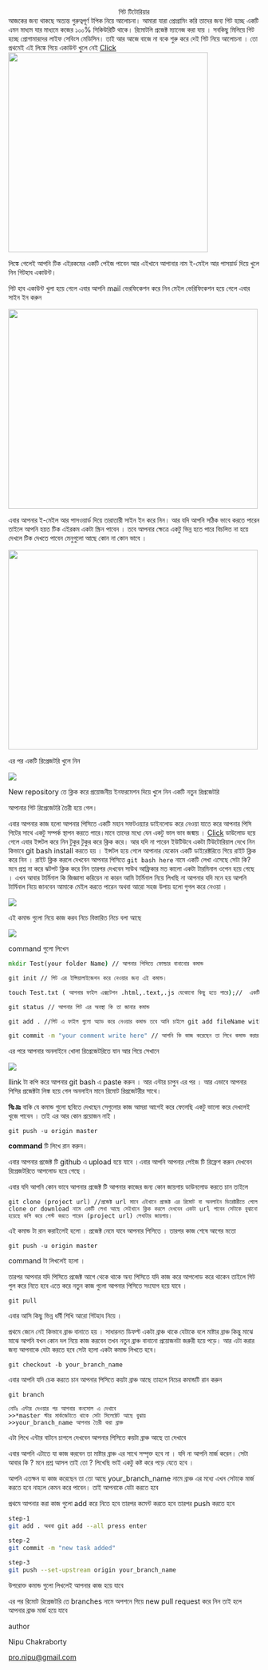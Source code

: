 <center>গিট টিটোরিয়ার</center>
আজকের জন্য থাকছে অত্যন্ত গুরুত্বপূর্ণ  টপিক নিয়ে আলোচনা। আমারা যারা প্রোগ্রামিং করি তাদের জন্য গিট হচ্ছে একটি এমন মাধ্যম যার মাধ্যমে কজের ১০০% সিকিউরিটি থাকে। রিমোটলি প্রজেক্ট ম্যানেজ করা যায় । সবকিছু মিলিয়ে গিট হচ্ছে প্রোগামারদের লাইফ সেবিংস মেডিসিন। তাই আর আজে বাজে না বকে শুরু করে দেই গিট নিয়ে আলোচনা । তো প্রথমেই এই লিঙ্কে গিয়ে একাউন্ট খুলে নেই <a href="https://github.com/">Click</a>



<img src="github-starting-page.png" height="400"/>

লিঙ্কে গেলেই আপনি টিক এইরকমের একটি পেইজ পাবেন আর এইখানে আপানার নাম ই-মেইল আর পাসয়ার্ড দিয়ে খুলে নিন গিটহাব একাউন্ট। 

গিট হাব একাউন্ট খুলা হয়ে গেলে এবার আপনি mail ভেরফিকেশন করে নিন মেইল ভেরিফিকেশন হয়ে গেলে এবার  সাইন ইন করুন 

<img src="sign-in.png" height="400" width="500"/>

এবার আপনার ই-মেইল আর পাসওয়ার্ড দিয়ে তারাতারী  সাইন ইন করে নিন। আর যদি আপনি সঠিক ভাবে করতে পারেন তাইলে আপনি হয়ত  টিক এইরকম একটা স্ক্রিন পাবেন ।  তবে আপনার ক্ষেত্রে একটু ভিন্ন হতে পারে বিচলিত না হয়ে দেখলে টিক দেখতে পাবেন মেনুগুলো আছে কোন না কোন ভাবে ।



<img src="profile .png" height="400" width="500"/>



এর পর একটি রিপ্রেজটরি খুলে নিন 

<img src="new-rep.png"/>

New repository তে ক্লিক করে প্রয়োজনীয় ইনফরমেশন দিয়ে খুলে নিন একটি নতুন রিপ্রজেটরি 

আপানার গিট রিপ্রেজেটরি তৈরী হয়ে গেল।

এবার আপনার কাজ হলো আপনার পিসিতে একটি মহান সফটওয়্যার ডাইনলোড করে নেওয়া যাতে করে আপনার পিসি গিটের সাথে একটু সম্পর্ক স্থাপন করতে পারে।মানে তাদের মধ্যে যেন একটু ভাল ভাব জন্মায় । <a href="https://gitforwindows.org/">Click</a> ডাউলোড হয়ে গেলে এবার ইন্সটল করে নিন টুকুর টুকুর করে ক্লিক করে। আর যদি না পারেন ইউটিউবে একটা টিউটোরিয়াল দেখে নিন কিভাবে git bash install করতে হয় । ইন্সটল হয়ে গেলে আপানার যেকোন একটি ডাইরেক্টরিতে গিয়ে রাইট ক্লিক করে নিন । রাইট ক্লিক করলে দেখবেন আপনার পিসিতে ```git bash here```  নামে একটি লেখা এসেছে সেটা কি? মনে প্রশ্ন না করে ঝটপট ক্লিক করে নিন তারপর দেখবেন সাউথ আফ্রিকার মত কালো একটা টারমিনাল ওপেন হয়ে গেছে । এখন আবার টার্মিনাল কি জিজ্ঞাসা করিয়েন না কারন আমি টার্মিনাল নিয়ে লিখছি না আপনার যদি মনে হয় আপনি টার্মিনাল নিয়ে জানবেন আমাকে মেইল করতে পারেন অথবা আরো সহজ উপায় হলো গুগল করে নেওয়া । 

<img src="gitbash.PNG"/>



এই কমান্ড গুলো নিয়ে কাজ করব নিচে বিস্তারিত নিচে বলা আছে 

<img src="cmd.PNG"/>

command গুলো লিখেন 



```cmd
mkdir Test(your folder Name) // আপনার পিসিতে ফোল্ডার বানানোর কমান্ড 

git init // গিট এর ইন্সিয়ালাইজেশন করে নেওয়ার জন্য এই কমান্ড। 

touch Test.txt ( আপনার ফাইল এক্সটেশন .html,.text,.js যেকোনো কিছু হতে পারে);//  একটি ফাইল তৈরি করে নেওয়ার কমান্ড 

git status // আপনার গিট এর অবস্থা কি তা জানার কমান্ড 

git add . //গিট এ ফাইল গুলো অ্যাড করে নেওয়ার কমান্ড তবে আনি চাইলে git add fileName with extenstion এভাবেও অ্যাড করতে পারেন ।

git commit -m "your comment write here" // আপনি কি কাজ করেছেন তা লিখে কমান্ড করার কমান্ড 

```

এর পরে আপনার অনলাইনে খোলা রিপ্রেজেটরিতে যান আর গিয়ে সেখানে 

<img src="gitpush.png"/>

llink টা কপি করে আপনার git bash এ paste  করুন । আর এন্টার চাপুন এর পর । আর এভাবে আপনার পিসির প্রজেক্টটা লিঙ্ক হয়ে গেল অনলাইন মানে রিমোট রিপ্রজেটরীর সাথে।

**বিঃ দ্রঃ**  বাকি যে কমান্ড গুলো ছবিতে দেখছেন সেগুলোর কাজ আমরা আগেই করে ফেলেছি একটু ভালো করে দেখলেই খুজে পাবেন ।  তাই এর আর কোন প্রয়োজন নাই  ।

```
git push -u origin master
```

**command** টি লিখে রান করুন।

এবার আপনার প্রজেক্ট টি github এ  upload হয়ে যাবে ।এবার আপনি আপনার পেইজ টি রিফ্রেশ করুন দেখবেন রিপ্রেজটরিতে আপলোড হয়ে গেছে ।



এবার যদি আপনি কোন ভাবে আপনার প্রজেক্ট টি আপনার কাজের জন্য কোন জায়গায় ডাউনলোড করতে চান তাইলে 

```
git clone (project url) //প্রজেক্ট url মানে এইখানে প্রজেক্ট এর রিমোট বা অনলাইন ডিরেক্টরীতে গেলে clone or download নামে একটি লেখা আছে সেইখানে ক্লিক করলে দেখবেন একটা url পাবেন সেটাকে বুঝানো হয়েছে কপি করে পেস্ট করতে পারেন (project url) লেখাটার জায়গায়।
```

এই কমান্ড টা রান করাইলেই হলো । প্রজেক্ট নেমে যাবে আপনার পিসিতে । তারপর কাজ শেষে আগের মতো 

```
git push -u origin master
```

command টা লিখলেই হলো । 

তারপর আপনার যদি পিসিতে প্রজেক্ট আগে থেকে থাকে অন্য পিসিতে যদি কাজ করে আপলোড করে থাকেন তাইলে গিট পুল করে নিতে হবে এতে করে নতুন কাজ গুলো আপনার পিসিতে সংযোগ হয়ে যাবে ।

```
git pull
```

এবার আসি কিছু ভিন্ন ধর্মী শিখি আরো গিটহাব নিয়ে ।

প্রথমে জেনে নেই কিভাবে ব্রাঞ্চ বানাতে হয় । সাধারনত ডিফল্ট একটা ব্রাঞ্চ থাকে যেটাকে বলে মাষ্টার ব্রাঞ্চ কিন্তু মাঝে মাঝে আপনি যখন কোন দল নিয়ে কাজ করবেন তখন নতুন ব্রাঞ্চ বানানো প্রয়োজনটা জরুরী হয়ে পড়ে। আর এটা করার জন্য আপনাকে যেটা করতে হবে সেটা হলো একটা কমান্ড লিখতে হবে।

```git checkout -b your_branch_name```

এবার আপনি যদি চেক করতে চান আপনার পিসিতে কয়টা ব্রাঞ্চ আছে তাহলে নিচের কমান্ডটি রান করুন

```
git branch

নোটঃ এন্টার দেওয়ার পর আপনার কনসোল এ দেখাবে 
>>*master স্টার মার্কজেটাতে থাকে সেটা সিলেক্টেট আছে বুঝায়
>>your_branch_name আপনার তৈরী করা ব্রাঞ্চ 
```

এটা লিখে এন্টার বাটনে চাপলে দেখবেন আপনার পিসিতে কয়টা ব্রাঞ্চ আছে তা দেখাবে 

এবার আপনি এটাতে যা কাজ করবেন তা মাষ্টার ব্রাঞ্চ এর সাথে সম্পৃক্ত হবে না । যদি না আপনি মার্জ করেন। সেটা আবার কি ? মনে প্রশ্ন আসল তাই তো ? লিখেছি ভাই একটু কষ্ট করে পড়ে যেতে হবে ।

আপনি এতক্ষন যা কাজ করেছেন তা তো আছে  your_branch_name নামে ব্রাঞ্চ এর মধ্যে এখন সেটাকে মার্জ করতে হবে নাহলে কেমন করে পাবেন। তাই আপনাকে যেটা করতে হবে 

প্রথমে আপনার করা কাজ গুলো add করে নিতে হবে তারপর কমেন্ট করতে হবে তারপর push  করতে হবে 

```bash
step-1
git add . অথবা git add --all press enter

step-2 
git commit -m "new task added"

step-3
git push --set-upstream origin your_branch_name
```

উপরোক্ত কমান্ড গুলো লিখলেই আপনার কাজ হয়ে যাবে 

এর পর রিমোট রিপ্রেজটরি তে  branches নামে অপশনে গিয়ে new pull request করে নিন তাই হলে আপনার ব্রাঞ্চ মার্জ হয়ে যাবে 



author 

Nipu Chakraborty

pro.nipu@gmail.com